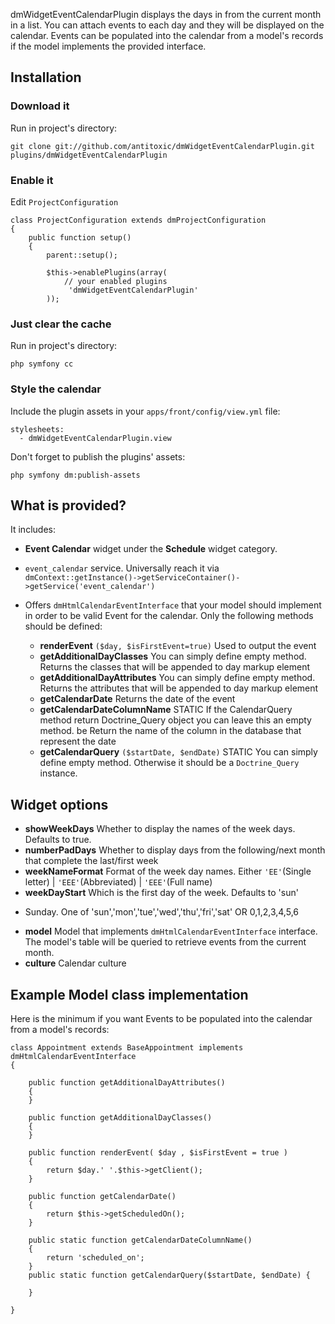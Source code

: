 dmWidgetEventCalendarPlugin displays the days in from the current month in a list.
You can attach events to each day and they will be displayed on the calendar.
Events can be populated into the calendar from a model's records if the model implements
the provided interface.

## Installation

### Download it

Run in project's directory:

	git clone git://github.com/antitoxic/dmWidgetEventCalendarPlugin.git plugins/dmWidgetEventCalendarPlugin

### Enable it

Edit `ProjectConfiguration`

	class ProjectConfiguration extends dmProjectConfiguration
	{
		public function setup()
		{
			parent::setup();

			$this->enablePlugins(array(
				// your enabled plugins
				 'dmWidgetEventCalendarPlugin'
			));

### Just clear the cache

Run in project's directory:

	php symfony cc

### Style the calendar

Include the plugin assets in your `apps/front/config/view.yml` file:

    stylesheets:
      - dmWidgetEventCalendarPlugin.view

Don't forget to publish the plugins' assets:

    php symfony dm:publish-assets

## What is provided?

It includes:

 * **Event Calendar** widget under the **Schedule** widget category.
 * `event_calendar` service. Universally reach it via `dmContext::getInstance()->getServiceContainer()->getService('event_calendar')`
 * Offers `dmHtmlCalendarEventInterface` that your model should implement in
order to be valid Event for the calendar.
Only the following methods should be defined:

	* **renderEvent** `($day, $isFirstEvent=true)` Used to output the event
	* **getAdditionalDayClasses** You can simply define empty method. Returns
 the classes that will be appended to day markup element
	* **getAdditionalDayAttributes** You can simply define empty method.
Returns the attributes that will be appended to day markup element
	* **getCalendarDate** Returns the date of the event
	* **getCalendarDateColumnName** STATIC If the CalendarQuery method
return Doctrine_Query object you can leave this an empty method. be Return the name of the column in the database that represent the date
    * **getCalendarQuery** `($startDate, $endDate)` STATIC You can simply
 define empty method. Otherwise it should be a `Doctrine_Query` instance.

## Widget options

 * **showWeekDays** Whether to display the names of the week days. Defaults to true.
 * **numberPadDays** Whether to display days from the following/next month
 that complete the last/first week
 * **weekNameFormat** Format of the week day names. Either `'EE'`(Single letter)
| `'EEE'`(Abbreviated) | `'EEE'`(Full name)
 * **weekDayStart** Which is the first day of the week. Defaults to 'sun'
 - Sunday. One of 'sun','mon','tue','wed','thu','fri','sat' OR 0,1,2,3,4,5,6
 * **model** Model that implements `dmHtmlCalendarEventInterface` interface.
 The model's table will be queried to retrieve events from the current month.
 * **culture** Calendar culture

## Example Model class implementation

Here is the minimum if you want Events to be populated into the calendar from a model's records:

	class Appointment extends BaseAppointment implements dmHtmlCalendarEventInterface
	{

		public function getAdditionalDayAttributes()
		{
		}

		public function getAdditionalDayClasses()
		{
		}

		public function renderEvent( $day , $isFirstEvent = true )
		{
			return $day.' '.$this->getClient();
		}

		public function getCalendarDate()
		{
			return $this->getScheduledOn();
		}

		public static function getCalendarDateColumnName()
		{
			return 'scheduled_on';
		}
		public static function getCalendarQuery($startDate, $endDate) {

		}

	}